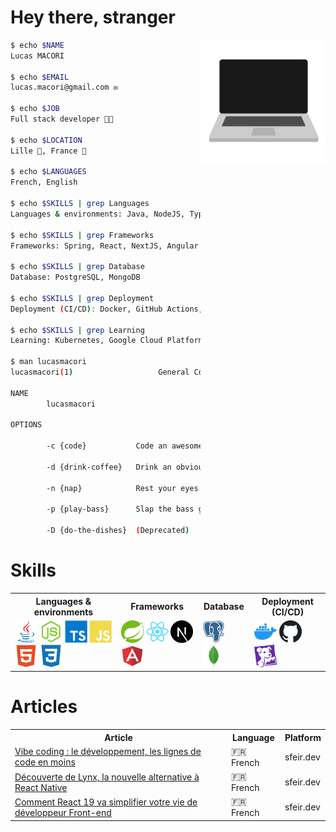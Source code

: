 # Hey there, stranger

<img align="right" height="200" src="https://raw.githubusercontent.com/lucasmacori/lucasmacori/main/assets/computer.gif" />

```bash
$ echo $NAME
Lucas MACORI

$ echo $EMAIL
lucas.macori@gmail.com ✉️

$ echo $JOB
Full stack developer 👨‍💻

$ echo $LOCATION
Lille 🍺, France 🥐

$ echo $LANGUAGES
French, English 

$ echo $SKILLS | grep Languages
Languages & environments: Java, NodeJS, TypeScript, JavaScript, HTML5, CSS3

$ echo $SKILLS | grep Frameworks
Frameworks: Spring, React, NextJS, Angular

$ echo $SKILLS | grep Database
Database: PostgreSQL, MongoDB

$ echo $SKILLS | grep Deployment
Deployment (CI/CD): Docker, GitHub Actions, Datadog

$ echo $SKILLS | grep Learning
Learning: Kubernetes, Google Cloud Platform, Firebase

$ man lucasmacori
lucasmacori(1)                   General Commands Manual                   lucasmacori(1)

NAME
        lucasmacori

OPTIONS

        -c {code}           Code an awesome app

        -d {drink-coffee}   Drink an obviously overpriced coffee and call it "breakfast"

        -n {nap}            Rest your eyes just a tiny bit

        -p {play-bass}      Slap the bass guitar

        -D {do-the-dishes}  (Deprecated)
```

# Skills
<table>
    <tr>
        <th>Languages & environments</th>
        <th>Frameworks</th>
        <th>Database</th>
        <th>Deployment (CI/CD)</th>
    </tr>
    <tr>
        <td align="left">
            <img src="https://raw.githubusercontent.com/lucasmacori/lucasmacori/main/assets/java-logo.svg" width="36" height="36" title="Java" alt="Java" />
            <img src="https://raw.githubusercontent.com/lucasmacori/lucasmacori/main/assets/nodejs-logo.svg" width="36" height="36" title="Node.js" alt="Nodejs" />
            <img src="https://raw.githubusercontent.com/lucasmacori/lucasmacori/main/assets/ts-logo.svg" width="36" height="36" title="TypeScript" alt="TypeScript" />
            <img src="https://raw.githubusercontent.com/lucasmacori/lucasmacori/main/assets/js-logo.svg" width="36" height="36" title="JavaScript" alt="JavaScript" />
            <img src="https://raw.githubusercontent.com/lucasmacori/lucasmacori/main/assets/html5-logo.svg" width="36" height="36" title="HTML5" alt="HTML5" />
            <img src="https://raw.githubusercontent.com/lucasmacori/lucasmacori/main/assets/css3-logo.svg" width="36" height="36" title="CSS3" alt="CSS3" />
        </td>
        <td align="left">
            <img src="https://raw.githubusercontent.com/lucasmacori/lucasmacori/main/assets/spring-logo.svg" width="36" height="36" title="Spring" alt="Spring" />
            <img src="https://raw.githubusercontent.com/lucasmacori/lucasmacori/main/assets/react-logo.svg" width="36" height="36" title="React" alt="React" />
            <img src="https://raw.githubusercontent.com/lucasmacori/lucasmacori/main/assets/nextjs-logo.svg" width="36" height="36" title="NextJS" alt="NextJS" />
            <img src="https://raw.githubusercontent.com/lucasmacori/lucasmacori/main/assets/angular-logo.svg" width="36" height="36" title="Angular" alt="Angular" />
        </td>
        <td>
            <img src="https://raw.githubusercontent.com/lucasmacori/lucasmacori/main/assets/psql-logo.svg" width="36" height="36" title="PostgreSQL" alt="PostgreSQL" />
            <img src="https://raw.githubusercontent.com/lucasmacori/lucasmacori/main/assets/mongodb-logo.svg" width="36" height="36" title="MongoDB" alt="MongoDB" />
        </td>
        <td>
            <img src="https://raw.githubusercontent.com/lucasmacori/lucasmacori/main/assets/docker-logo.svg" width="36" height="36" title="Docker" alt="Docker" />
            <img src="https://raw.githubusercontent.com/lucasmacori/lucasmacori/main/assets/github-logo.svg" width="36" height="36" title="Github and GitHub Actions" alt="GitHub and Github Actions" />
            <img src="https://raw.githubusercontent.com/lucasmacori/lucasmacori/main/assets/datadog-logo.svg" width="36" height="36" title="Datadog" alt="Datadog" />
        </td>
    </tr>
</table>

# Articles
<table>
    <tr>
        <th>Article</th>
        <th>Language</th>
        <th>Platform</th>
    </tr>
    <tr>
            <tr>
                <td>
                        <a href="https://www.sfeir.dev/front/vibe-coding-le-developpement-les-lignes-de-code-en-moins/">
                                Vibe coding : le développement, les lignes de code en moins
                        </a>
                </td>
                <td>🇫🇷 French</td>
                <td>sfeir.dev</td>
            </tr>
        <tr>
                <td>
                        <a href="https://www.sfeir.dev/mobile/decouverte-de-lynx-la-nouvelle-alternative-a-react-native/">
                                Découverte de Lynx, la nouvelle alternative à React Native
                        </a>
                </td>
                <td>🇫🇷 French</td>
                <td>sfeir.dev</td>
            </tr>
        <td>
                <a href="https://www.sfeir.dev/front/comment-react-19-va-simplifier-votre-vie-de-developpeur-front-end/">
                        Comment React 19 va simplifier votre vie de développeur Front-end
                </a>
        </td>
        <td>🇫🇷 French</td>
        <td>sfeir.dev</td>
    </tr>
</table>

<!-- todo add the latest articles -->
